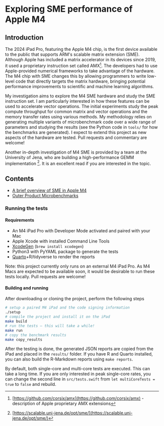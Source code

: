 # Exploring SME performance of Apple M4

## Introduction

The 2024 iPad Pro, featuring the Apple M4 chip, is the first device available to the public that supports ARM's scalable matrix extension (SME). Although Apple has included a matrix accelerator in its devices since 2019, it used a proprietary instruction set called AMX[^1]. The developers had to use Apple-provided numerical frameworks to take advantage of the hardware. The M4 chip with SME changes this by allowing programmers to write low-level code that directly targets the matrix hardware, bringing potential performance improvements to scientific and machine learning algorithms.

My investigation aims to explore the M4 SME hardware and study the SME instruction set. I am particularly interested in how these features can be used to accelerate vector operations. The initial experiments study the peak compute throughput for common matrix and vector operations and the memory transfer rates using various methods. My methodology relies on generating multiple variants of microbenchmark code over a wide range of parameters and studying the results (see the Python code in `tools/` for how the benchmarks are generated). I expect to extend this project as new aspects of the hardware are tested. Pull requests and commentary are welcome!

Another in-depth investigation of M4 SME is provided by a team at the University of Jena, who are building a high-performance GEMM implementation [^2]. It is an excellent read if you are interested in the topic.

[^1]: [https://github.com/corsix/amx](https://github.com/corsix/amx) -  description of Apple proprietary AMX extensions
[^2]: [https://scalable.uni-jena.de/opt/sme/](https://scalable.uni-jena.de/opt/sme/)

## Contents

- [A brief overview of SME in Apple M4](reports/01-sme-overview.md)
- [Outer Product Microbenchmarks](reports/02-sme-outer-product.md)

### Running the tests

#### Requirements

- An M4 iPad Pro with Developer Mode activated and paired with your Mac
- Apple Xcode with installed Command Line Tools
- [XcodeGen](https://github.com/yonaskolb/XcodeGen) (`brew install xcodegen`)
- Python3 with PyYAML package to generate the tests
- [Quarto](https://quarto.org)+R/tidyverse to render the reports

Note: this project currently only runs on an external M4 iPad Pro. As M4 Macs are expected to be available soon, it would be desirable to run these tests locally. Pull requests are welcome!

#### Building and running

After downloading or cloning the project, perform the following steps

```bash
# setup a paired M4 iPad and the code signing information
./setup
# compile the project and install it on the iPad
make build
# run the tests — this will take a while!
make run
# copy the benchmark results
make copy_results
```

After the testing is done, the generated JSON reports are copied from the iPad and placed in the `results/` folder. If you have R and Quarto installed, you can also build the R-Markdown reports using `make reports`.

By default, both single-core and multi-core tests are executed. This can take a long time. If you are only interested in peak single-core rates, you can change the second line in `src/tests.swift` from `let multiCoreTests = true` to `false` and rebuild.

